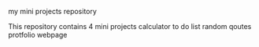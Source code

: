 my mini projects repository

This repository contains 4 mini projects
calculator
to do list
random qoutes
protfolio webpage
